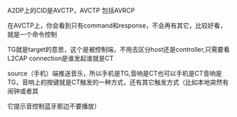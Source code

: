
A2DP上的CID是AVCTP，AVCTP 包括AVRCP

在AVCTP上，你会看到只有command和response，不会再有其它，比较好看，就是一个命令控制

TG就是target的意思，这个是被控制端，不用去区分host还是controller,只需要看L2CAP connection是谁发起谁就是CT 

source（手机）端推送音乐，所以手机是TG,音响是CT也可以手机是CT音响是TG，音响上的按键就是CT触发的一种方式，还有其它触发方式（比如本地突然有闹钟或者其

它提示音控制蓝牙那边不要播放）












